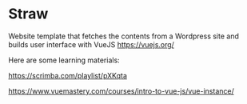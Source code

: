 # Straw

Website template that fetches the contents from a Wordpress site and builds user interface with VueJS https://vuejs.org/

Here are some learning materials:

https://scrimba.com/playlist/pXKqta

https://www.vuemastery.com/courses/intro-to-vue-js/vue-instance/
